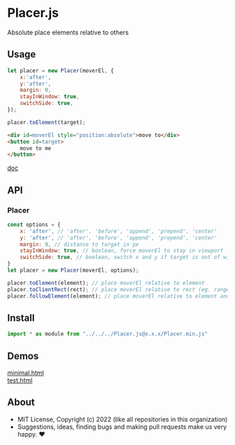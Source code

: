 # Placer.js
Absolute place elements relative to others

## Usage

```js
let placer = new Placer(moverEl, {
    x:'after',
    y:'after',
    margin: 0,
    stayInWindow: true,
    switchSide: true,
});

placer.toElement(target);
```

```html
<div id=moverEl style="position:absolute">move to</div>
<button id=target>
    move to me
</button>
```

[doc](https://doc.deno.land/../../../Placer.js@x/Placer.js)

## API

### Placer

```js
const options = {
    x: 'after', // 'after', 'before', 'append', 'prepend', 'center'
    y: 'after', // 'after', 'before', 'append', 'prepend', 'center'
    margin: 0, // distance to target in px
    stayInWindow: true, // boolean, force moverEl to stay in viewport
    switchSide: true, // boolean, switch x and y if target is out of window
}
let placer = new Placer(moverEl, options);

placer.toElement(element); // place moverEl relative to element
placer.toClientRect(rect); // place moverEl relative to rect (eg. range.getBoundingClientRect())
placer.followElement(element); // place moverEl relative to element and follow it

```

## Install

```js
import * as module from "../../../Placer.js@x.x.x/Placer.min.js"
```

## Demos

[minimal.html](http://gcdn.li/u1ui/Placer.js@main/tests/minimal.html)  
[test.html](http://gcdn.li/u1ui/Placer.js@main/tests/test.html)  

## About

- MIT License, Copyright (c) 2022 <u1> (like all repositories in this organization) <br>
- Suggestions, ideas, finding bugs and making pull requests make us very happy. ♥

